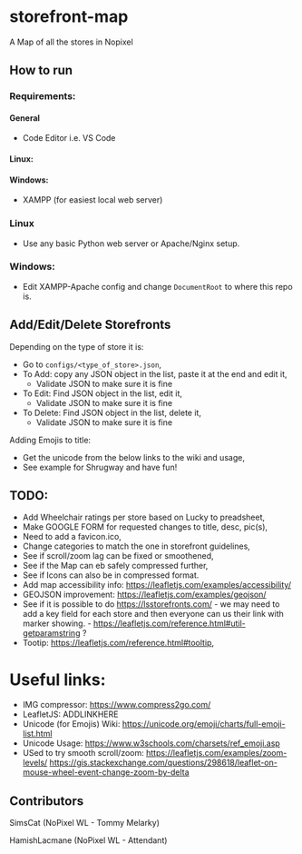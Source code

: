 # storefront-map
A Map of all the stores in Nopixel

## How to run

### Requirements:
#### General
- Code Editor i.e. VS Code

#### Linux:

#### Windows:
- XAMPP (for easiest local web server)

### Linux
- Use any basic Python web server or Apache/Nginx setup.

### Windows:
- Edit XAMPP-Apache config and change `DocumentRoot` to where this repo is.

## Add/Edit/Delete Storefronts
Depending on the type of store it is:
- Go to `configs/<type_of_store>.json`,
- To Add: copy any JSON object in the list, paste it at the end and edit it,
    - Validate JSON to make sure it is fine
- To Edit: Find JSON object in the list, edit it,
    - Validate JSON to make sure it is fine
- To Delete: Find JSON object in the list, delete it,
    - Validate JSON to make sure it is fine

Adding Emojis to title:
- Get the unicode from the below links to the wiki and usage,
- See example for Shrugway and have fun! 

## TODO:
- Add Wheelchair ratings per store based on Lucky to preadsheet,
- Make GOOGLE FORM for requested changes to title, desc, pic(s),
- Need to add a favicon.ico,
- Change categories to match the one in storefront guidelines,
- See if scroll/zoom lag can be fixed or smoothened,
- See if the Map can eb safely compressed further,
- See if Icons can also be in compressed format.
- Add map accessibility info: https://leafletjs.com/examples/accessibility/
- GEOJSON improvement: https://leafletjs.com/examples/geojson/
- See if it is possible to do https://lsstorefronts.com/<storename> - we may need to add a key field for each store and then everyone can us their link with marker showing. - https://leafletjs.com/reference.html#util-getparamstring ?
- Tootip: https://leafletjs.com/reference.html#tooltip,


# Useful links:
- IMG compressor: https://www.compress2go.com/
- LeafletJS: ADDLINKHERE
- Unicode (for Emojis) Wiki: https://unicode.org/emoji/charts/full-emoji-list.html
- Unicode Usage: https://www.w3schools.com/charsets/ref_emoji.asp
- USed to try smooth scroll/zoom: https://leafletjs.com/examples/zoom-levels/ https://gis.stackexchange.com/questions/298618/leaflet-on-mouse-wheel-event-change-zoom-by-delta 

## Contributors
SimsCat (NoPixel WL - Tommy Melarky)

HamishLacmane (NoPixel WL - Attendant)

